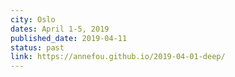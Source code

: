 ```yaml
---
city: Oslo
dates: April 1-5, 2019
published_date: 2019-04-11
status: past
link: https://annefou.github.io/2019-04-01-deep/
---
```

